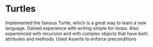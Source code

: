 # Turtles
Implemented the famous Turtle, which is a great way to learn a new language. Gained experience with writing simple for-loops. Also experienced with recursion and with complex objects that have both attributes and methods. Used Asserts to enforce preconditions

